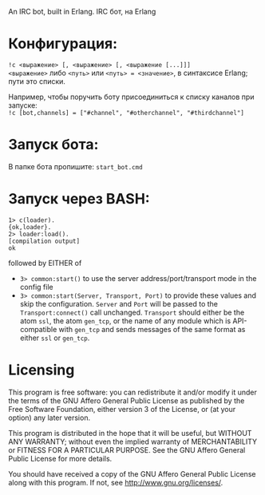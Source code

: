 An IRC bot, built in Erlang.
IRC бот, на Erlang

# Конфигурация:
`!c <выражение> [, <выражение> [, <выражение [...]]]`  
`<выражение>` либо `<путь>` или `<путь> = <значение>`, в синтаксисе Erlang; пути это списки.

Например, чтобы поручить боту присоединиться к списку каналов при запуске:  
`!c [bot,channels] = ["#channel", "#otherchannel", "#thirdchannel"]`

# Запуск бота:
В папке бота пропишите:
`start_bot.cmd`

# Запуск через BASH:
```
1> c(loader).
{ok,loader}.
2> loader:load().
[compilation output]
ok
```
followed by EITHER of
- `3> common:start()` to use the server address/port/transport mode in the config file
- `3> common:start(Server, Transport, Port)` to provide these values and skip the configuration. `Server` and `Port` will be passed to the `Transport:connect()` call unchanged. `Transport` should either be the atom `ssl`, the atom `gen_tcp`, or the name of any module which is API-compatible with `gen_tcp` and sends messages of the same format as either `ssl` or `gen_tcp`.

# Licensing

This program is free software: you can redistribute it and/or modify it under the terms of the GNU Affero General Public License as published by the Free Software Foundation, either version 3 of the License, or (at your option) any later version.

This program is distributed in the hope that it will be useful, but WITHOUT ANY WARRANTY; without even the implied warranty of MERCHANTABILITY or FITNESS FOR A PARTICULAR PURPOSE.  See the GNU Affero General Public License for more details.

You should have received a copy of the GNU Affero General Public License along with this program.  If not, see <http://www.gnu.org/licenses/>.
